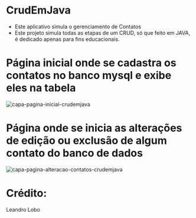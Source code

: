 # CrudEmJava

- Este aplicativo simula o gerenciamento de Contatos
- Este projeto simula todas as etapas de um CRUD, só que feito em JAVA, é dedicado apenas para fins educacionais.

# Página inicial onde se cadastra os contatos no banco mysql e exibe eles na tabela
![capa-pagina-inicial-crudemjava](https://user-images.githubusercontent.com/43631792/177243875-969e3bf6-f727-4228-a0a7-7caf7c7605e5.png)

# Página onde se inicia as alterações de edição ou exclusão de algum contato do banco de dados
![capa-pagina-alteracao-contatos-crudemjava](https://user-images.githubusercontent.com/43631792/177243951-f530fa92-fe8c-443b-a639-547306eae381.png)

# Crédito:
Leandro Lobo
